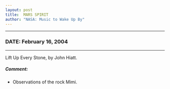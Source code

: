 ```yaml
---
layout: post
title:  MARS SPIRIT
author: "NASA: Music to Wake Up By"
---
```


----
### DATE: February 16, 2004
----
Lift Up Every Stone, by John Hiatt.

##### Comment:
* Observations of the rock Mimi.
